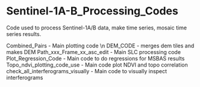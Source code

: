 # Sentinel-1A-B_Processing_Codes
Code used to process Sentinel-1A/B data, make time series, mosaic time series results.

Combined_Pairs - Main plotting code \n
DEM_CODE - merges dem tiles and makes DEM
Path_xxx_Frame_xx_asc_edit - Main SLC processing code
Plot_Regression_Code - Main code to do regressions for MSBAS results
Topo_ndvi_plotting_code_use - Main code plot NDVI and topo correlation
check_all_interferograms_visually - Main code to visually inspect interferograms
